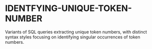 # IDENTFYING-UNIQUE-TOKEN-NUMBER
Variants of SQL queries extracting unique token numbers, with distinct syntax styles focusing on identifying singular occurrences of token numbers.
